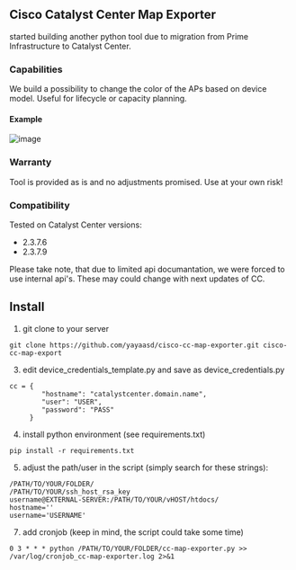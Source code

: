 ## Cisco Catalyst Center Map Exporter

started building another python tool due to migration from Prime Infrastructure to Catalyst Center.

### Capabilities
We build a possibility to change the color of the APs based on device model. Useful for lifecycle or capacity planning.

#### Example
![image](https://github.com/user-attachments/assets/be9f34cc-d49a-49df-8be9-fb2c6fcb2cf0)

### Warranty
Tool is provided as is and no adjustments promised. Use at your own risk!

### Compatibility
Tested on Catalyst Center versions:
- 2.3.7.6
- 2.3.7.9

Please take note, that due to limited api documantation, we were forced to use internal api's. These may could change with next updates of CC.

## Install
1. git clone to your server
```
git clone https://github.com/yayaasd/cisco-cc-map-exporter.git cisco-cc-map-export
```
3. edit device_credentials_template.py and save as device_credentials.py
```
cc = {
        "hostname": "catalystcenter.domain.name",
        "user": "USER",
        "password": "PASS"
     }
```
4. install python environment (see requirements.txt)
```
pip install -r requirements.txt
```
5. adjust the path/user in the script (simply search for these strings):
```
/PATH/TO/YOUR/FOLDER/
/PATH/TO/YOUR/ssh_host_rsa_key
username@EXTERNAL-SERVER:/PATH/TO/YOUR/vHOST/htdocs/
hostname=''
username='USERNAME'
```
7. add cronjob (keep in mind, the script could take some time)
```
0 3 * * * python /PATH/TO/YOUR/FOLDER/cc-map-exporter.py >> /var/log/cronjob_cc-map-exporter.log 2>&1
```
